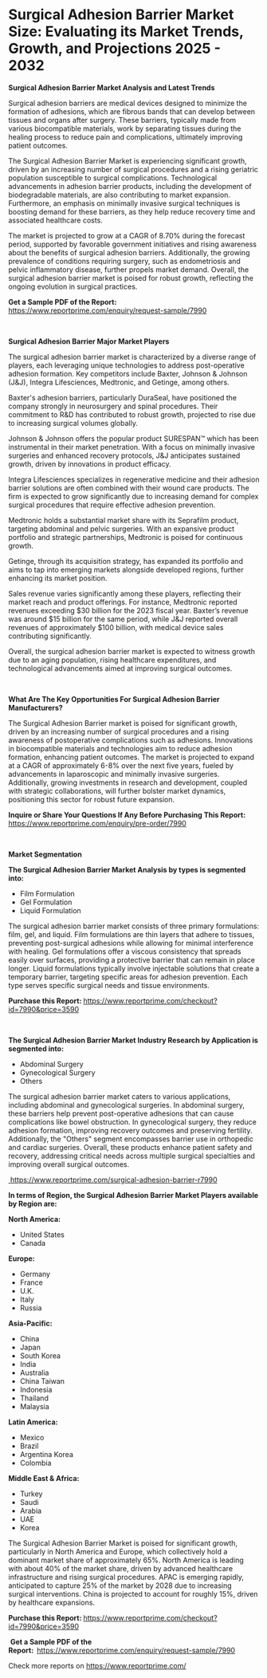 <p><h1>Surgical Adhesion Barrier Market Size: Evaluating its Market Trends, Growth, and Projections 2025 - 2032</h1></p><p><strong>Surgical Adhesion Barrier Market Analysis and Latest Trends</strong></p>
<p><p>Surgical adhesion barriers are medical devices designed to minimize the formation of adhesions, which are fibrous bands that can develop between tissues and organs after surgery. These barriers, typically made from various biocompatible materials, work by separating tissues during the healing process to reduce pain and complications, ultimately improving patient outcomes.</p><p>The Surgical Adhesion Barrier Market is experiencing significant growth, driven by an increasing number of surgical procedures and a rising geriatric population susceptible to surgical complications. Technological advancements in adhesion barrier products, including the development of biodegradable materials, are also contributing to market expansion. Furthermore, an emphasis on minimally invasive surgical techniques is boosting demand for these barriers, as they help reduce recovery time and associated healthcare costs. </p><p>The market is projected to grow at a CAGR of 8.70% during the forecast period, supported by favorable government initiatives and rising awareness about the benefits of surgical adhesion barriers. Additionally, the growing prevalence of conditions requiring surgery, such as endometriosis and pelvic inflammatory disease, further propels market demand. Overall, the surgical adhesion barrier market is poised for robust growth, reflecting the ongoing evolution in surgical practices.</p></p>
<p><strong>Get a Sample PDF of the Report:&nbsp;</strong> <a href="https://www.reportprime.com/enquiry/request-sample/7990?utm_campaign=3287&utm_medium=2&utm_source=Github&utm_content=ia&utm_term=19032025&utm_id=surgical-adhesion-barrier">https://www.reportprime.com/enquiry/request-sample/7990</a></p>
<p>&nbsp;</p>
<p><strong>Surgical Adhesion Barrier Major Market Players</strong></p>
<p><p>The surgical adhesion barrier market is characterized by a diverse range of players, each leveraging unique technologies to address post-operative adhesion formation. Key competitors include Baxter, Johnson & Johnson (J&J), Integra Lifesciences, Medtronic, and Getinge, among others.</p><p>Baxter's adhesion barriers, particularly DuraSeal, have positioned the company strongly in neurosurgery and spinal procedures. Their commitment to R&D has contributed to robust growth, projected to rise due to increasing surgical volumes globally.</p><p>Johnson & Johnson offers the popular product SURESPAN™ which has been instrumental in their market penetration. With a focus on minimally invasive surgeries and enhanced recovery protocols, J&J anticipates sustained growth, driven by innovations in product efficacy.</p><p>Integra Lifesciences specializes in regenerative medicine and their adhesion barrier solutions are often combined with their wound care products. The firm is expected to grow significantly due to increasing demand for complex surgical procedures that require effective adhesion prevention.</p><p>Medtronic holds a substantial market share with its Seprafilm product, targeting abdominal and pelvic surgeries. With an expansive product portfolio and strategic partnerships, Medtronic is poised for continuous growth.</p><p>Getinge, through its acquisition strategy, has expanded its portfolio and aims to tap into emerging markets alongside developed regions, further enhancing its market position.</p><p>Sales revenue varies significantly among these players, reflecting their market reach and product offerings. For instance, Medtronic reported revenues exceeding $30 billion for the 2023 fiscal year. Baxter’s revenue was around $15 billion for the same period, while J&J reported overall revenues of approximately $100 billion, with medical device sales contributing significantly.</p><p>Overall, the surgical adhesion barrier market is expected to witness growth due to an aging population, rising healthcare expenditures, and technological advancements aimed at improving surgical outcomes.</p></p>
<p>&nbsp;</p>
<p><strong>What Are The Key Opportunities For Surgical Adhesion Barrier Manufacturers?</strong></p>
<p><p>The Surgical Adhesion Barrier market is poised for significant growth, driven by an increasing number of surgical procedures and a rising awareness of postoperative complications such as adhesions. Innovations in biocompatible materials and technologies aim to reduce adhesion formation, enhancing patient outcomes. The market is projected to expand at a CAGR of approximately 6-8% over the next five years, fueled by advancements in laparoscopic and minimally invasive surgeries. Additionally, growing investments in research and development, coupled with strategic collaborations, will further bolster market dynamics, positioning this sector for robust future expansion.</p></p>
<p><strong>Inquire or Share Your Questions If Any Before Purchasing This Report:</strong> <a href="https://www.reportprime.com/enquiry/pre-order/7990?utm_campaign=3287&utm_medium=2&utm_source=Github&utm_content=ia&utm_term=19032025&utm_id=surgical-adhesion-barrier">https://www.reportprime.com/enquiry/pre-order/7990</a></p>
<p>&nbsp;</p>
<p><strong>Market Segmentation</strong></p>
<p><strong>The Surgical Adhesion Barrier Market Analysis by types is segmented into:</strong></p>
<p><ul><li>Film Formulation</li><li>Gel Formulation</li><li>Liquid Formulation</li></ul></p>
<p><p>The surgical adhesion barrier market consists of three primary formulations: film, gel, and liquid. Film formulations are thin layers that adhere to tissues, preventing post-surgical adhesions while allowing for minimal interference with healing. Gel formulations offer a viscous consistency that spreads easily over surfaces, providing a protective barrier that can remain in place longer. Liquid formulations typically involve injectable solutions that create a temporary barrier, targeting specific areas for adhesion prevention. Each type serves specific surgical needs and tissue environments.</p></p>
<p><strong>Purchase this Report:&nbsp;</strong><a href="https://www.reportprime.com/checkout?id=7990&price=3590&utm_campaign=3287&utm_medium=2&utm_source=Github&utm_content=ia&utm_term=19032025&utm_id=surgical-adhesion-barrier">https://www.reportprime.com/checkout?id=7990&price=3590</a></p>
<p>&nbsp;</p>
<p><strong>The Surgical Adhesion Barrier Market Industry Research by Application is segmented into:</strong></p>
<p><ul><li>Abdominal Surgery</li><li>Gynecological Surgery</li><li>Others</li></ul></p>
<p><p>The surgical adhesion barrier market caters to various applications, including abdominal and gynecological surgeries. In abdominal surgery, these barriers help prevent post-operative adhesions that can cause complications like bowel obstruction. In gynecological surgery, they reduce adhesion formation, improving recovery outcomes and preserving fertility. Additionally, the "Others" segment encompasses barrier use in orthopedic and cardiac surgeries. Overall, these products enhance patient safety and recovery, addressing critical needs across multiple surgical specialties and improving overall surgical outcomes.</p></p>
<p><a href="https://www.reportprime.com/surgical-adhesion-barrier-r7990?utm_campaign=3287&utm_medium=2&utm_source=Github&utm_content=ia&utm_term=19032025&utm_id=surgical-adhesion-barrier">&nbsp;https://www.reportprime.com/surgical-adhesion-barrier-r7990</a></p>
<p><strong>In terms of Region, the Surgical Adhesion Barrier Market Players available by Region are:</strong></p>
<p>
    <p> <strong> North America: </strong>
        <ul>
            <li>United States</li>
            <li>Canada</li>
        </ul>
        </p> 
    <p> <strong> Europe: </strong>
        <ul>
            <li>Germany</li>
            <li>France</li>
            <li>U.K.</li>
            <li>Italy</li>
            <li>Russia</li>
        </ul>
        </p> 
    <p> <strong> Asia-Pacific: </strong>
        <ul>
            <li>China</li>
            <li>Japan</li>
            <li>South Korea</li>
            <li>India</li>
            <li>Australia</li>
            <li>China Taiwan</li>
            <li>Indonesia</li>
            <li>Thailand</li>
            <li>Malaysia</li>
        </ul>
        </p> 
    <p> <strong> Latin America: </strong>
        <ul>
            <li>Mexico</li>
            <li>Brazil</li>
            <li>Argentina Korea</li>
            <li>Colombia</li>
        </ul>
        </p> 
    <p> <strong> Middle East & Africa: </strong>
        <ul>
            <li>Turkey</li>
            <li>Saudi</li>
            <li>Arabia</li>
            <li>UAE</li>
            <li>Korea</li>
        </ul>
    </p>
    </p>
<p><p>The Surgical Adhesion Barrier Market is poised for significant growth, particularly in North America and Europe, which collectively hold a dominant market share of approximately 65%. North America is leading with about 40% of the market share, driven by advanced healthcare infrastructure and rising surgical procedures. APAC is emerging rapidly, anticipated to capture 25% of the market by 2028 due to increasing surgical interventions. China is projected to account for roughly 15%, driven by healthcare expansions.</p></p>
<p><strong>Purchase this Report: </strong><a href="https://www.reportprime.com/checkout?id=7990&price=3590&utm_campaign=3287&utm_medium=2&utm_source=Github&utm_content=ia&utm_term=19032025&utm_id=surgical-adhesion-barrier">https://www.reportprime.com/checkout?id=7990&price=3590</a></p>
<p>&nbsp;<strong>Get a Sample PDF of the Report:&nbsp;&nbsp;</strong><a href="https://www.reportprime.com/enquiry/request-sample/7990?utm_campaign=3287&utm_medium=2&utm_source=Github&utm_content=ia&utm_term=19032025&utm_id=surgical-adhesion-barrier">https://www.reportprime.com/enquiry/request-sample/7990</a></p>
<p><strong></strong></p>
<p>Check more reports on <a href="https://www.reportprime.com/?utm_campaign=3287&utm_medium=2&utm_source=Github&utm_content=ia&utm_term=19032025&utm_id=surgical-adhesion-barrier">https://www.reportprime.com/</a></p>